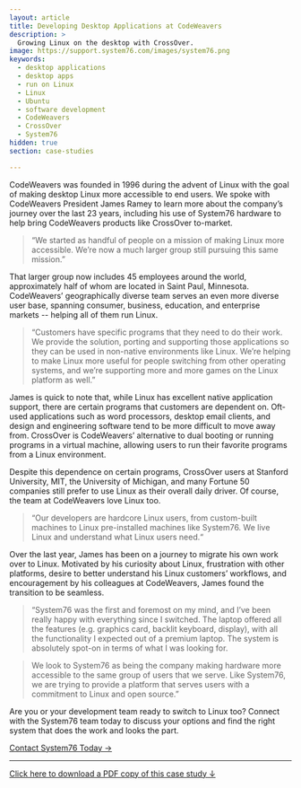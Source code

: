 ```yaml
---
layout: article
title: Developing Desktop Applications at CodeWeavers
description: >
  Growing Linux on the desktop with CrossOver.
image: https://support.system76.com/images/system76.png
keywords:
  - desktop applications
  - desktop apps
  - run on Linux
  - Linux
  - Ubuntu
  - software development
  - CodeWeavers
  - CrossOver
  - System76
hidden: true
section: case-studies

---
```


CodeWeavers was founded in 1996 during the advent of Linux with the goal of 
making desktop Linux more accessible to end users. We spoke with CodeWeavers 
President James Ramey to learn more about the company’s journey over the last 
23 years, including his use of System76 hardware to help bring CodeWeavers 
products like CrossOver to-market.

> “We started as handful of people on a mission of making Linux more 
> accessible. We’re now a much larger group still pursuing this same mission.”

That larger group now includes 45 employees around the world, approximately 
half of whom are located in Saint Paul, Minnesota. CodeWeavers’ geographically 
diverse team serves an even more diverse user base, spanning consumer, 
business, education, and enterprise markets -- helping all of them run Linux. 

> “Customers have specific programs that they need to do their work. We 
> provide the solution, porting and supporting those applications so they can 
> be used in non-native environments like Linux. We’re helping to make Linux 
> more useful for people switching from other operating systems, and we’re 
> supporting more and more games on the Linux platform as well.”

James is quick to note that, while Linux has excellent native application 
support, there are certain programs that customers are dependent on. Oft-used 
applications such as word processors, desktop email clients, and design and 
engineering software tend to be more difficult to move away from. CrossOver is 
CodeWeavers’ alternative to dual booting or running programs in a virtual 
machine, allowing users to run their favorite programs from a Linux 
environment. 

Despite this dependence on certain programs, CrossOver users at Stanford 
University, MIT, the University of Michigan, and many Fortune 50 companies 
still prefer to use Linux as their overall daily driver. Of course, the team 
at CodeWeavers love Linux too. 

> “Our developers are hardcore Linux users, from custom-built machines to 
> Linux pre-installed machines like System76. We live Linux and understand 
> what Linux users need.“

Over the last year, James has been on a journey to migrate his own work over 
to Linux. Motivated by his curiosity about Linux, frustration with other 
platforms, desire to better understand his Linux customers’ workflows, and 
encouragement by his colleagues at CodeWeavers, James found the transition 
to be seamless.

> “System76 was the first and foremost on my mind, and I’ve been really happy 
> with everything since I switched. The laptop offered all the features (e.g. 
> graphics card, backlit keyboard, display), with all the functionality I 
> expected out of a premium laptop. The system is absolutely spot-on in terms 
> of what I was looking for.

> We look to System76 as being the company making hardware more accessible to 
> the same group of users that we serve. Like System76, we are trying to 
> provide a platform that serves users with a commitment to Linux and open 
> source.”

Are you or your development team ready to switch to Linux too? Connect with 
the System76 team today to discuss your options and find the right system 
that does the work and looks the part. 

[Contact System76 Today →](https://system76.com/contact/)

---

[Click here to download a PDF copy of this case study ↓](https://github.com/system76/docs/raw/gh-pages/pdfs/case-studies/system76-case-study_software-development-james-ramey-codeweavers.pdf)
